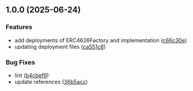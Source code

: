 ## 1.0.0 (2025-06-24)


### Features

* add deployments of ERC4626Factory and implementation ([c66c30e](https://github.com/VenusProtocol/ERC4626/commit/c66c30e2c3a1f49290e28c1c3fdbef6e0ff135e4))
* updating deployment files ([ca551c8](https://github.com/VenusProtocol/ERC4626/commit/ca551c8fcbdfb84e2948f66a2060ab63a9c9edae))


### Bug Fixes

* lint ([b4cbef9](https://github.com/VenusProtocol/ERC4626/commit/b4cbef97822a40a6541df8eab49861ed6ead52ec))
* update references ([36b5acc](https://github.com/VenusProtocol/ERC4626/commit/36b5acc052b272e163b9e18f2aaed68ad37f4396))
